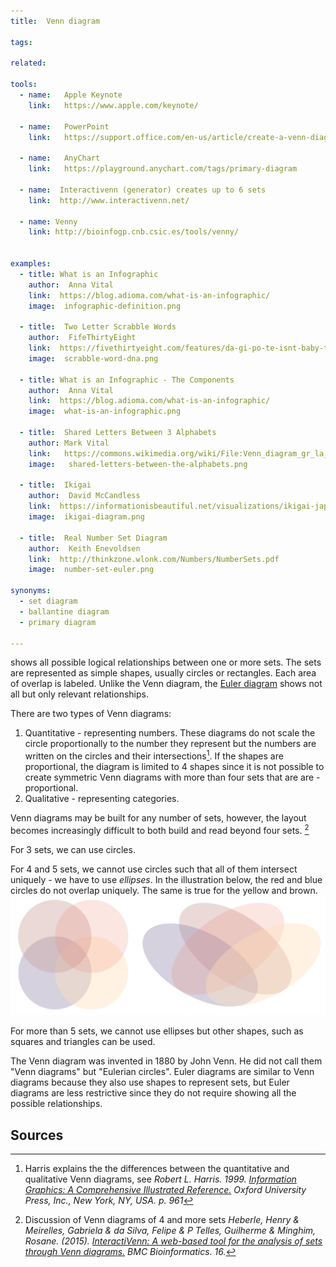 ```yaml
---
title:  Venn diagram
  
tags:

related:

tools:   
  - name:   Apple Keynote
    link:   https://www.apple.com/keynote/

  - name:   PowerPoint
    link:   https://support.office.com/en-us/article/create-a-venn-diagram-d746a2ce-ed61-47a7-93fe-7c101940839d
  
  - name:   AnyChart
    link:   https://playground.anychart.com/tags/primary-diagram
  
  - name:  Interactivenn (generator) creates up to 6 sets
    link:  http://www.interactivenn.net/
  
  - name: Venny
    link: http://bioinfogp.cnb.csic.es/tools/venny/
  

examples:
  - title: What is an Infographic
    author:  Anna Vital
    link:  https://blog.adioma.com/what-is-an-infographic/
    image:  infographic-definition.png

  - title:  Two Letter Scrabble Words
    author:  FifeThirtyEight
    link:  https://fivethirtyeight.com/features/da-gi-po-te-isnt-baby-talk-its-a-key-to-scrabble-success/
    image:  scrabble-word-dna.png
 
  - title: What is an Infographic - The Components
    author:  Anna Vital
    link:  https://blog.adioma.com/what-is-an-infographic/
    image:  what-is-an-infographic.png
    
  - title:  Shared Letters Between 3 Alphabets
    author: Mark Vital 
    link:   https://commons.wikimedia.org/wiki/File:Venn_diagram_gr_la_ru.svg  
    image:   shared-letters-between-the-alphabets.png

  - title:  Ikigai
    author:  David McCandless
    link:  https://informationisbeautiful.net/visualizations/ikigai-japanese-concept-to-enhance-work-life-sense-of-worth
    image:  ikigai-diagram.png
    
  - title:  Real Number Set Diagram 
    author:  Keith Enevoldsen
    link:  http://thinkzone.wlonk.com/Numbers/NumberSets.pdf
    image:  number-set-euler.png

synonyms: 
  - set diagram
  - ballantine diagram
  - primary diagram
  
---
```


shows all possible logical relationships between one or more sets. The sets are represented as simple shapes, usually circles or rectangles. Each area of overlap is labeled.  Unlike the Venn diagram, the [Euler diagram](/euler-diagram) shows not all but only relevant relationships.

<!--more-->
There are two types of Venn diagrams: 
1. Quantitative - representing numbers. These diagrams do not scale the circle proportionally to the number they represent but the numbers are written on the circles and their intersections[^harris]. If the shapes are proportional, the diagram is limited to 4 shapes since it is not possible to create symmetric Venn diagrams with more than four sets that are are -proportional. 
2. Qualitative - representing categories.

Venn diagrams may be built for any number of sets, however, the layout becomes increasingly difficult to both build and read beyond four sets. [^heberle]

For 3 sets, we can use circles. 

For 4 and 5 sets, we cannot use circles such that all of them intersect uniquely - we have to use *ellipses*. In the illustration below, the red and blue circles do not overlap uniquely. The same is true for the yellow and brown.
![Four sets in a Venn diagram](venn-diagram-of-four-sets.svg)

For more than 5 sets, we cannot use ellipses but other shapes, such as squares and triangles can be used.

The Venn diagram was invented in 1880 by John Venn. He did not call them "Venn diagrams" but "Eulerian circles". Euler diagrams are similar to Venn diagrams because they also use shapes to represent sets, but Euler diagrams are less restrictive since they do not require showing all the possible relationships.

## Sources
[^harris]: Harris explains the the differences between the quantitative and qualitative Venn diagrams, see *Robert L. Harris. 1999. [Information Graphics: A Comprehensive Illustrated Reference.]((https://books.google.com/books?id=LT1RXREvkGIC&printsec=frontcover)) Oxford University Press, Inc., New York, NY, USA. p. 961*
[^heberle]: Discussion of Venn diagrams of 4 and more sets *Heberle, Henry & Meirelles, Gabriela & da Silva, Felipe & P Telles, Guilherme & Minghim, Rosane. (2015). [InteractiVenn: A web-based tool for the analysis of sets through Venn diagrams.](https://bmcbioinformatics.biomedcentral.com/articles/10.1186/s12859-015-0611-3) BMC Bioinformatics. 16.*

